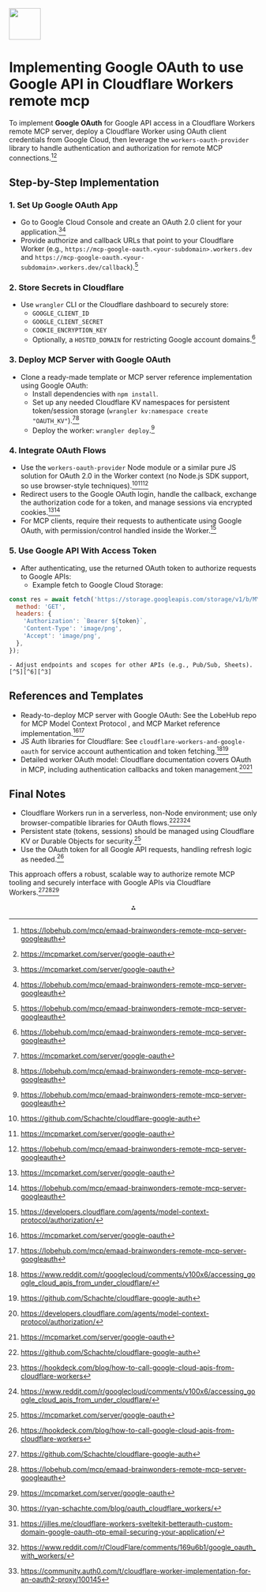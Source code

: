 <img src="https://r2cdn.perplexity.ai/pplx-full-logo-primary-dark%402x.png" style="height:64px;margin-right:32px"/>

# Implementing Google OAuth to use Google API in Cloudflare Workers remote mcp

To implement **Google OAuth** for Google API access in a Cloudflare Workers remote MCP server, deploy a Cloudflare Worker using OAuth client credentials from Google Cloud, then leverage the `workers-oauth-provider` library to handle authentication and authorization for remote MCP connections.[^1][^2]

## Step-by-Step Implementation

### 1. Set Up Google OAuth App

- Go to Google Cloud Console and create an OAuth 2.0 client for your application.[^2][^1]
- Provide authorize and callback URLs that point to your Cloudflare Worker (e.g., `https://mcp-google-oauth.<your-subdomain>.workers.dev` and `https://mcp-google-oauth.<your-subdomain>.workers.dev/callback`).[^1]


### 2. Store Secrets in Cloudflare

- Use `wrangler` CLI or the Cloudflare dashboard to securely store:
    - `GOOGLE_CLIENT_ID`
    - `GOOGLE_CLIENT_SECRET`
    - `COOKIE_ENCRYPTION_KEY`
    - Optionally, a `HOSTED_DOMAIN` for restricting Google account domains.[^1]


### 3. Deploy MCP Server with Google OAuth

- Clone a ready-made template or MCP server reference implementation using Google OAuth:
    - Install dependencies with `npm install`.
    - Set up any needed Cloudflare KV namespaces for persistent token/session storage (`wrangler kv:namespace create "OAUTH_KV"`).[^2][^1]
    - Deploy the worker: `wrangler deploy`.[^1]


### 4. Integrate OAuth Flows

- Use the `workers-oauth-provider` Node module or a similar pure JS solution for OAuth 2.0 in the Worker context (no Node.js SDK support, so use browser-style techniques).[^3][^2][^1]
- Redirect users to the Google OAuth login, handle the callback, exchange the authorization code for a token, and manage sessions via encrypted cookies.[^2][^1]
- For MCP clients, require their requests to authenticate using Google OAuth, with permission/control handled inside the Worker.[^4]


### 5. Use Google API With Access Token

- After authenticating, use the returned OAuth token to authorize requests to Google APIs:
    - Example fetch to Google Cloud Storage:

```js
const res = await fetch('https://storage.googleapis.com/storage/v1/b/MY_BUCKET/o/MY_OBJECT.png?alt=media', {
  method: 'GET',
  headers: {
    'Authorization': `Bearer ${token}`,
    'Content-Type': 'image/png',
    'Accept': 'image/png',
  },
});
```

    - Adjust endpoints and scopes for other APIs (e.g., Pub/Sub, Sheets).[^5][^6][^3]


## References and Templates

- Ready-to-deploy MCP server with Google OAuth: See the LobeHub repo for MCP Model Context Protocol , and MCP Market reference implementation.[^2][^1]
- JS Auth libraries for Cloudflare: See `cloudflare-workers-and-google-oauth` for service account authentication and token fetching.[^6][^3]
- Detailed worker OAuth model: Cloudflare documentation covers OAuth in MCP, including authentication callbacks and token management.[^4][^2]


## Final Notes

- Cloudflare Workers run in a serverless, non-Node environment; use only browser-compatible libraries for OAuth flows.[^3][^5][^6]
- Persistent state (tokens, sessions) should be managed using Cloudflare KV or Durable Objects for security.[^2]
- Use the OAuth token for all Google API requests, handling refresh logic as needed.[^5]

This approach offers a robust, scalable way to authorize remote MCP tooling and securely interface with Google APIs via Cloudflare Workers.[^3][^1][^2]
<span style="display:none">[^10][^7][^8][^9]</span>

<div style="text-align: center">⁂</div>

[^1]: https://lobehub.com/mcp/emaad-brainwonders-remote-mcp-server-googleauth

[^2]: https://mcpmarket.com/server/google-oauth

[^3]: https://github.com/Schachte/cloudflare-google-auth

[^4]: https://developers.cloudflare.com/agents/model-context-protocol/authorization/

[^5]: https://hookdeck.com/blog/how-to-call-google-cloud-apis-from-cloudflare-workers

[^6]: https://www.reddit.com/r/googlecloud/comments/v100x6/accessing_google_cloud_apis_from_under_cloudflare/

[^7]: https://jilles.me/cloudflare-workers-sveltekit-betterauth-custom-domain-google-oauth-otp-email-securing-your-application/

[^8]: https://www.reddit.com/r/CloudFlare/comments/169u6b1/google_oauth_with_workers/

[^9]: https://community.auth0.com/t/cloudflare-worker-implementation-for-an-oauth2-proxy/100145

[^10]: https://ryan-schachte.com/blog/oauth_cloudflare_workers/

